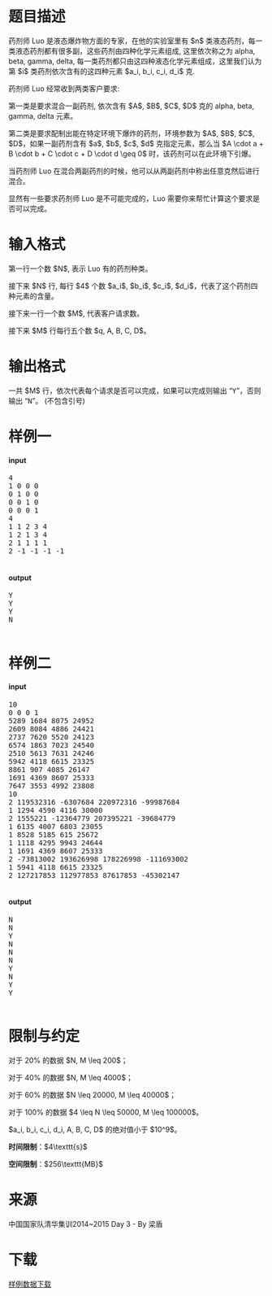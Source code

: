 # 题目描述

<p>药剂师 Luo 是液态爆炸物方面的专家，在他的实验室里有 $n$ 类液态药剂，每一类液态药剂都有很多副，这些药剂由四种化学元素组成, 这里依次称之为 alpha, beta, gamma, delta, 每一类药剂都只由这四种液态化学元素组成，这里我们认为第 $i$ 类药剂依次含有的这四种元素 $a_i, b_i, c_i, d_i$ 克.</p>
<p>药剂师 Luo 经常收到两类客户要求:</p>
<p>第一类是要求混合一副药剂, 依次含有 $A$, $B$, $C$, $D$ 克的 alpha, beta, gamma, delta 元素。</p>
<p>第二类是要求配制出能在特定环境下爆炸的药剂，环境参数为 $A$, $B$, $C$, $D$，如果一副药剂含有 $a$, $b$, $c$, $d$ 克指定元素，那么当 $A \cdot a + B \cdot b + C \cdot c + D \cdot d \geq 0$ 时，该药剂可以在此环境下引爆。</p>
<p>当药剂师 Luo 在混合两副药剂的时候，他可以从两副药剂中称出任意克然后进行混合。</p>
<p>显然有一些要求药剂师 Luo 是不可能完成的，Luo 需要你来帮忙计算这个要求是否可以完成。</p>

# 输入格式


<p>第一行一个数 $N$, 表示 Luo 有的药剂种类。</p>
<p>接下来 $N$ 行, 每行 $4$ 个数 $a_i$, $b_i$, $c_i$, $d_i$，代表了这个药剂四种元素的含量。</p>
<p>接下来一行一个数 $M$, 代表客户请求数。</p>
<p>接下来 $M$ 行每行五个数 $q, A, B, C, D$。</p>

# 输出格式


<p>一共 $M$ 行，依次代表每个请求是否可以完成，如果可以完成则输出 “<samp>Y</samp>”，否则输出 “<samp>N</samp>”。 (不包含引号)</p>

# 样例一


<h4>input</h4>
<pre>4
1 0 0 0
0 1 0 0
0 0 1 0
0 0 0 1
4
1 1 2 3 4
1 2 1 3 4
2 1 1 1 1
2 -1 -1 -1 -1

</pre>

<h4>output</h4>
<pre>Y
Y
Y
N

</pre>


# 样例二


<h4>input</h4>
<pre>10
0 0 0 1
5289 1684 8075 24952
2609 8084 4886 24421
2737 7620 5520 24123
6574 1863 7023 24540
2510 5613 7631 24246
5942 4118 6615 23325
8861 907 4085 26147
1691 4369 8607 25333
7647 3553 4992 23808
10
2 119532316 -6307684 220972316 -99987684
1 1294 4590 4116 30000
2 1555221 -12364779 207395221 -39684779
1 6135 4007 6803 23055
1 8528 5185 615 25672
1 1118 4295 9943 24644
1 1691 4369 8607 25333
2 -73813002 193626998 178226998 -111693002
1 5941 4118 6615 23325
2 127217853 112977853 87617853 -45302147

</pre>

<h4>output</h4>
<pre>N
N
Y
N
N
N
Y
N
Y
Y

</pre>


# 限制与约定


<p>对于 20% 的数据 $N, M \leq 200$；</p>
<p>对于 40% 的数据 $N, M \leq 4000$；</p>
<p>对于 60% 的数据 $N \leq 20000, M \leq 40000$；</p>
<p>对于 100% 的数据 $4 \leq N \leq 50000, M \leq 100000$。</p>
<p>$a_i, b_i, c_i, d_i, A, B, C, D$ 的绝对值小于 $10^9$。</p>
<p><strong>时间限制</strong>：$4\texttt{s}$</p>
<p><strong>空间限制</strong>：$256\texttt{MB}$</p>

# 来源


<p>中国国家队清华集训2014~2015 Day 3 - By 梁盾</p>

# 下载


<p><a href="/download.php?type=problem&amp;id=44">样例数据下载</a></p>

